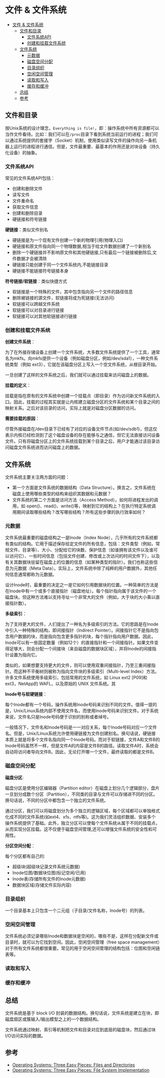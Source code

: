 # 文件 & 文件系统

- [文件 \& 文件系统](#文件--文件系统)
  - [文件和目录](#文件和目录)
    - [文件系统API](#文件系统api)
    - [创建和挂载文件系统](#创建和挂载文件系统)
  - [文件系统](#文件系统)
    - [元数据](#元数据)
    - [磁盘空间分配](#磁盘空间分配)
    - [目录组织](#目录组织)
    - [空闲空间管理](#空闲空间管理)
    - [读取和写入](#读取和写入)
    - [缓存和缓冲](#缓存和缓冲)
  - [总结](#总结)
  - [参考](#参考)

## 文件和目录

按Unix系统的设计理念，`Everything is file!`，即：操作系统中所有资源都可以当作文件看待。比如：我们可以在`/proc`目录下看到系统当前运行的进程；我们可以通过系统提供的套接字（Socket）机制，使用类似读写文件的操作向另一条机器上运行的进程进行通信。但是，文件最重要、最基本的作用还是对块设备（持久化设备）的抽象。

### 文件系统API

常见的文件系统API包括：

- 创建和删除文件
- 读写文件
- 文件重命名
- 获取文件信息
- 创建和删除目录
- 硬链接和符号链接

**硬链接**：类似文件别名

- 硬链接是为一个现有文件创建一个新的物理引用(物理入口)
- 硬链接和原文件指向同一个物理数据,相当于给文件数据创建了一个新别名
- 删除一个硬链接并不影响原文件和其他硬链接,只有最后一个链接被删除后,文件数据才会被清除
- 硬链接只能创建于同一个文件系统内,不能链接目录
- 硬链接不能链接符号链接本身

**符号链接/软链接**：类似快捷方式

- 软链接是一个特殊的文件，其中包含指向另一个文件的路径信息
- 删除被链接的源文件，软链接将成为死链接(无法访问)
- 软链接可以跨越文件系统
- 软链接可以对目录进行链接
- 软链接可以对其他软链接进行链接

### 创建和挂载文件系统

**创建文件系统**：

为了在外接存储设备上创建一个文件系统，大多数文件系统提供了一个工具，通常名为mkfs。向mkfs提供一个设备（例如磁盘分区，例如/dev/sda1），一种文件系统类型（例如 ext3），它就在该磁盘分区上写入一个空文件系统，从根目录开始。

一旦创建了这样的文件系统之后，我们就可以通过挂载来访问磁盘上的数据。

**挂载的定义**：

挂载是指在原有的文件系统中创建一个挂载点（即目录）作为访问新文件系统的入口。因此，挂载的过程其实就是让内核建立磁盘分区的文件系统和某个目录之间的映射关系。之后对该目录的访问，实际上就是对磁盘分区数据的访问。

**需要挂载的原因**：

尽管外接磁盘在/dev目录下已经有了对应的设备文件节点(如/dev/sdb1)，但这仅表示内核已经检测到了这个磁盘设备的存在能够与之通信，但它无法直接访问设备文件。只有将磁盘分区上的文件系统挂载到某个目录之后，用户才能通过该目录访问磁盘文件系统进而访问磁盘上的数据。

## 文件系统

文件系统主要关注两方面的问题：

- 第一个方面是文件系统的数据结构（Data Structure）。换言之，文件系统在磁盘上使用哪些类型的结构来组织其数据和元数据？
- 文件系统的第二个方面是访问方法（Access Method）。如何将进程发出的调用，如 open()、read()、write()等，映射到它的结构上？在执行特定系统调用期间读取哪些结构？改写哪些结构？所有这些步骤的执行效率如何？

### 元数据

文件系统最重要的磁盘结构之一是Inode（Index Node），几乎所有的文件系统都有类似的结构。它用于描述保存给定文件的所有信息，包括：文件类型（例如，常规文件、目录等）、大小、分配给它的块数、保护信息（如谁拥有该文件以及谁可以访问它）、一些时间信息（包括文件创建、修改或上次访问的时间文件下），以及有关其数据块驻留在磁盘上的位置的信息（如某种类型的指针）。我们也称这些信息为元数据（Meta Data）。实际上，文件系统中除了纯粹的用户数据外，其他任何信息通常都称为元数据。

设计Inode时，最重要的决定之一是它如何引用数据块的位置。一种简单的方法是在Inode中有一个或多个直接指针（磁盘地址）。每个指针指向属于该文件的一个磁盘块。但这种方法难以支持寻址一个非常大的文件（例如，大于块的大小乘以直接指针数）。

**多级索引**：

为了支持更大的文件，人们提出了一种名为多级索引的方法。它的思路是在Inode中引入一种特殊的结构，即间接指针（Indirect Pointer）。间接指针它不是指向包含用户数据的块，而是指向包含更多指针的块，每个指针指向用户数据。因此，Inode可以有一些固定数量（例如12个）的直接指针和一个间接指针。如果文件变得足够大，则会分配一个间接块（来自磁盘的数据块区域），并将Inode的间接指针设置为指向它。

类似的，如果想要支持更大的文件，则可以使用双重间接指针，乃至三重间接指针。而这种不平衡树则被称为指向文件块的多级索引（Multi-level Index）方法。许多文件系统使用多级索引，包括常用的文件系统，如 Linux ext2 [P09]和 ext3，NetApp的 WAFL，以及原始的 UNIX 文件系统。其

**Inode号与软硬链接**：

每个Inode都有一个号码，操作系统用Inode号码来识别不同的文件。值得一提的是，Unix/Linux系统内部不使用文件名，而使用Inode号码来识别文件。对于系统来说，文件名只是Inode号码便于识别的别称或者绰号。

一般情况下，文件名和Inode号码是一一对应关系，每个Inode号码对应一个文件名。但是，Unix/Linux系统允许使用硬链接为文件创建别名。换句话说，硬链接本质上就是将多个文件名指向同一个Inode号码。而对于软链接，文件A和文件B的Inode号码虽然不一样，但是文件A的内容是文件B的路径。读取文件A时，系统会自动将访问者导向文件B。因此，无论打开哪一个文件，最终读取的都是文件B。

### 磁盘空间分配

**磁盘分区**:

磁盘分区是使用分区编辑器（Partition editor）在磁盘上划分几个逻辑部分，盘片一旦划分成数个分区（Partition），不同类的目录与文件可以存储进不同的分区。换句话说，不同的分区中都包含一个独立的文件系统。

通过分区，我们可以将磁盘划分为多个独立的逻辑区域，每个区域都可以单独格式化成不同的文件系统(如ext4、xfs、ntfs等)。这为我们灵活组织数据、安装多个操作系统提供了基础。此外，独立分区可以使每个文件系统从属于不同的挂载点，从而实现分区挂载。这不仅便于磁盘空间管理,还可以增强文件系统的安全性和可用性。

**分区空间分配**：

每个分区都有自己的:

- 超级块(超级块记录文件系统元数据)
- Inode位图/数据块位图(标记空闲/已用)
- Inode表(存储所有文件的Inode元数据)
- 数据块区域(存储文件实际内容)

### 目录组织

一个目录基本上只包含一个二元组（子目录/文件名称，Inode号）的列表。

### 空闲空间管理

文件系统必须记录哪些Inode和数据块是空闲的，哪些不是，这样在分配新文件或目录时，就可以为它找到空间。因此，空闲空间管理（free space management）对于所有文件系统都很重要。常见的用于空闲空间管理的结构包括：位图和空闲链表等。

### 读取和写入

### 缓存和缓冲

## 总结

文件系统是基于 block I/O 封装的数据结构。换句话说，文件系统是建立在块，即磁盘扇区或簇输入/输出模型之上的一个数据结构。

文件系统通过映射、索引等机制把文件和目录对应到底层的磁盘块，然后通过块I/O访问实际的数据。

## 参考

- [Operating Systems: Three Easy Pieces: Files and Directories](https://pages.cs.wisc.edu/~remzi/OSTEP/Chinese/39.pdf)
- [Operating Systems: Three Easy Pieces: File System Implementation](https://pages.cs.wisc.edu/~remzi/OSTEP/Chinese/40.pdf)
